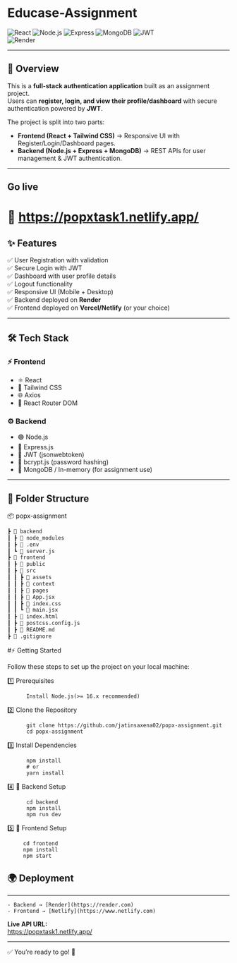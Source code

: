# Educase-Assignment

![React](https://img.shields.io/badge/Frontend-React-blue?logo=react) 
![Node.js](https://img.shields.io/badge/Backend-Node.js-green?logo=node.js) 
![Express](https://img.shields.io/badge/Framework-Express-lightgrey?logo=express) 
![MongoDB](https://img.shields.io/badge/Database-MongoDB-brightgreen?logo=mongodb) 
![JWT](https://img.shields.io/badge/Auth-JWT-orange?logo=jsonwebtokens)  
![Render](https://img.shields.io/badge/Deployed%20On-Render-purple?logo=render)  

---

## 📖 Overview

This is a **full-stack authentication application** built as an assignment project.  
Users can **register, login, and view their profile/dashboard** with secure authentication powered by **JWT**.  

The project is split into two parts:  
- **Frontend (React + Tailwind CSS)** → Responsive UI with Register/Login/Dashboard pages.  
- **Backend (Node.js + Express + MongoDB)** → REST APIs for user management & JWT authentication.  

---

## Go live 
# 🚀 https://popxtask1.netlify.app/

## ✨ Features

✅ User Registration with validation  
✅ Secure Login with JWT  
✅ Dashboard with user profile details  
✅ Logout functionality  
✅ Responsive UI (Mobile + Desktop)  
✅ Backend deployed on **Render**  
✅ Frontend deployed on **Vercel/Netlify** (or your choice)  

---

## 🛠 Tech Stack

### ⚡ Frontend
- ⚛️ React  
- 🎨 Tailwind CSS  
- 🌐 Axios  
- 📍 React Router DOM  

### ⚙️ Backend
- 🟢 Node.js  
- 🚀 Express.js  
- 🔐 JWT (jsonwebtoken)  
- 🔑 bcrypt.js (password hashing)  
- 🍃 MongoDB / In-memory (for assignment use)  

---

## 📂 Folder Structure

📦 popx-assignment
```bash
┣ 📂 backend
┃ ┣ 📂 node_modules
┃ ┣ 📜 .env
┃ ┗ 📜 server.js
┣ 📂 frontend
┃ ┣ 📂 public
┃ ┣ 📂 src
┃ ┃ ┣ 📂 assets
┃ ┃ ┣ 📂 context
┃ ┃ ┣ 📂 pages
┃ ┃ ┣ 📜 App.jsx
┃ ┃ ┣ 📜 index.css
┃ ┃ ┗ 📜 main.jsx
┃ ┣ 📜 index.html
┃ ┣ 📜 postcss.config.js
┃ ┣ 📜 README.md
┣ 📜 .gitignore

```

#⚡ Getting Started 

Follow these steps to set up the project on your local machine:

1️⃣ Prerequisites
```
      Install Node.js(>= 16.x recommended)
```
          
2️⃣ Clone the Repository
```
      git clone https://github.com/jatinsaxena02/popx-assignment.git
      cd popx-assignment
```
3️⃣ Install Dependencies
```
      npm install
      # or
      yarn install
```    
4️⃣ 🔹 Backend Setup
```
      cd backend
      npm install
      npm run dev
```
5️⃣ 🔹 Frontend Setup
```
     cd frontend
     npm install
     npm start
```

## 🌍 Deployment
---

    - Backend → [Render](https://render.com)  
    - Frontend → [Netlify](https://www.netlify.com)  

**Live API URL:**  
https://popxtask1.netlify.app/

---

✅ You’re ready to go! 🎉
